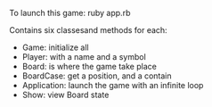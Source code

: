 To launch this game: ruby app.rb

Contains six classesand methods for each:
- Game: initialize all
- Player: with a name and a symbol
- Board: is where the game take place
- BoardCase: get a position, and a contain
- Application: launch the game with an infinite loop
- Show: view Board state 
